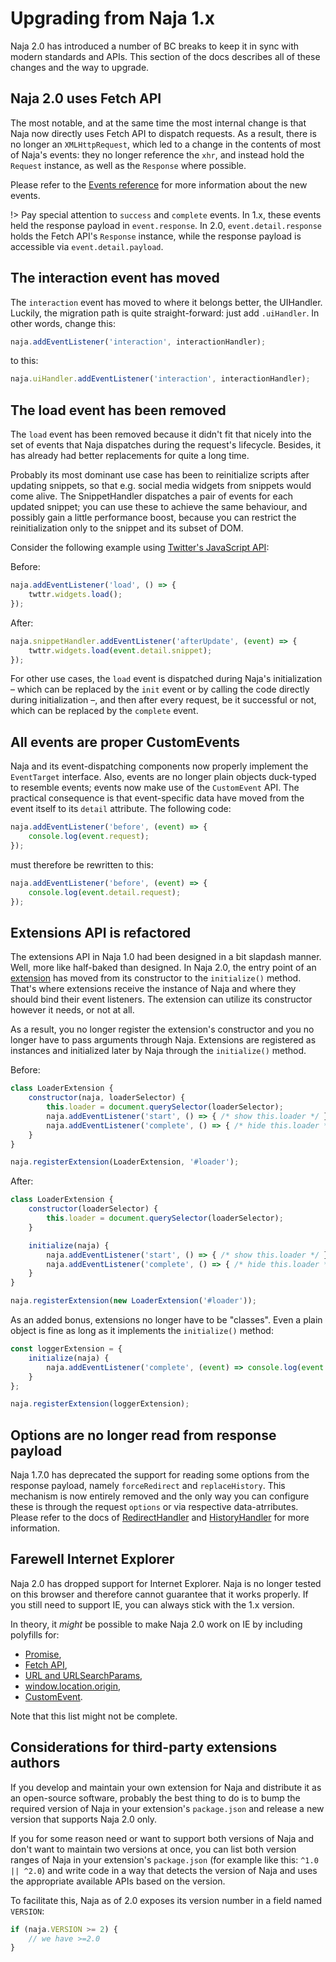 # Upgrading from Naja 1.x

Naja 2.0 has introduced a number of BC breaks to keep it in sync with modern standards and APIs. This section
of the docs describes all of these changes and the way to upgrade.


## Naja 2.0 uses Fetch API

The most notable, and at the same time the most internal change is that Naja now directly uses Fetch API to dispatch
requests. As a result, there is no longer an `XMLHttpRequest`, which led to a change in the contents of most
of Naja's events: they no longer reference the `xhr`, and instead hold the `Request` instance, as well as the `Response`
where possible.

Please refer to the [Events reference](events.md) for more information about the new events.

!> Pay special attention to `success` and `complete` events. In 1.x, these events held the response payload
in `event.response`. In 2.0, `event.detail.response` holds the Fetch API's `Response` instance, while the response
payload is accessible via `event.detail.payload`.


## The interaction event has moved

The `interaction` event has moved to where it belongs better, the UIHandler. Luckily, the migration path is quite
straight-forward: just add `.uiHandler`. In other words, change this:

```js
naja.addEventListener('interaction', interactionHandler);
```

to this:

```js
naja.uiHandler.addEventListener('interaction', interactionHandler);
```


## The load event has been removed

The `load` event has been removed because it didn't fit that nicely into the set of events that Naja dispatches during
the request's lifecycle. Besides, it has already had better replacements for quite a long time.

Probably its most dominant use case has been to reinitialize scripts after updating snippets, so that e.g. social media
widgets from snippets would come alive. The SnippetHandler dispatches a pair of events for each updated snippet; you
can use these to achieve the same behaviour, and possibly gain a little performance boost, because you can restrict
the reinitialization only to the snippet and its subset of DOM.

Consider the following example using [Twitter's JavaScript API](https://developer.twitter.com/en/docs/twitter-for-websites/javascript-api/guides/scripting-loading-and-initialization):

Before:

```js
naja.addEventListener('load', () => {
    twttr.widgets.load();
});
```

After:

```js
naja.snippetHandler.addEventListener('afterUpdate', (event) => {
    twttr.widgets.load(event.detail.snippet);
});
```

For other use cases, the `load` event is dispatched during Naja's initialization – which can be replaced by the `init`
event or by calling the code directly during initialization –, and then after every request, be it successful or not,
which can be replaced by the `complete` event.


## All events are proper CustomEvents

Naja and its event-dispatching components now properly implement the `EventTarget` interface. Also, events are no longer
plain objects duck-typed to resemble events; events now make use of the `CustomEvent` API. The practical consequence is
that event-specific data have moved from the event itself to its `detail` attribute. The following code:

```js
naja.addEventListener('before', (event) => {
    console.log(event.request);
});
```

must therefore be rewritten to this:

```js
naja.addEventListener('before', (event) => {
    console.log(event.detail.request);
});
```


## Extensions API is refactored

The extensions API in Naja 1.0 had been designed in a bit slapdash manner. Well, more like half-baked than designed.
In Naja 2.0, the entry point of an [extension](extensibility.md) has moved from its constructor to the `initialize()`
method. That's where extensions receive the instance of Naja and where they should bind their event listeners. The
extension can utilize its constructor however it needs, or not at all.

As a result, you no longer register the extension's constructor and you no longer have to pass arguments through Naja.
Extensions are registered as instances and initialized later by Naja through the `initialize()` method.

Before:

```js
class LoaderExtension {
    constructor(naja, loaderSelector) {
        this.loader = document.querySelector(loaderSelector);
        naja.addEventListener('start', () => { /* show this.loader */ });
        naja.addEventListener('complete', () => { /* hide this.loader */ });
    }
}

naja.registerExtension(LoaderExtension, '#loader');
```

After:

```js
class LoaderExtension {
    constructor(loaderSelector) {
        this.loader = document.querySelector(loaderSelector);
    }

    initialize(naja) {
        naja.addEventListener('start', () => { /* show this.loader */ });
        naja.addEventListener('complete', () => { /* hide this.loader */ });
    }
}

naja.registerExtension(new LoaderExtension('#loader'));
```

As an added bonus, extensions no longer have to be "classes". Even a plain object is fine as long as it implements
the `initialize()` method:

```js
const loggerExtension = {
    initialize(naja) {
        naja.addEventListener('complete', (event) => console.log(event.detail));
    }
};

naja.registerExtension(loggerExtension);
```


## Options are no longer read from response payload

Naja 1.7.0 has deprecated the support for reading some options from the response payload, namely `forceRedirect` and
`replaceHistory`. This mechanism is now entirely removed and the only way you can configure these is through the request
`options` or via respective data-atrributes. Please refer to the docs of [RedirectHandler](redirection.md) and
[HistoryHandler](history.md) for more information.


## Farewell Internet Explorer

Naja 2.0 has dropped support for Internet Explorer. Naja is no longer tested on this browser and therefore cannot
guarantee that it works properly. If you still need to support IE, you can always stick with the 1.x version.

In theory, it *might* be possible to make Naja 2.0 work on IE by including polyfills for:

- [Promise](https://www.npmjs.com/package/es6-promise),
- [Fetch API](https://www.npmjs.com/package/whatwg-fetch),
- [URL and URLSearchParams](https://www.npmjs.com/package/url-polyfill),
- [window.location.origin](https://gist.github.com/haydenbleasel/332e10a733ef74e1fedce6099a31a805),
- [CustomEvent](https://www.npmjs.com/package/custom-event).

Note that this list might not be complete.


## Considerations for third-party extensions authors

If you develop and maintain your own extension for Naja and distribute it as an open-source software, probably the best
thing to do is to bump the required version of Naja in your extension's `package.json` and release a new version that
supports Naja 2.0 only.

If you for some reason need or want to support both versions of Naja and don't want to maintain two versions at once,
you can list both version ranges of Naja in your extension's `package.json` (for example like this: `^1.0 || ^2.0`)
and write code in a way that detects the version of Naja and uses the appropriate available APIs based on the version.

To facilitate this, Naja as of 2.0 exposes its version number in a field named `VERSION`:

```js
if (naja.VERSION >= 2) {
    // we have >=2.0
}
```
